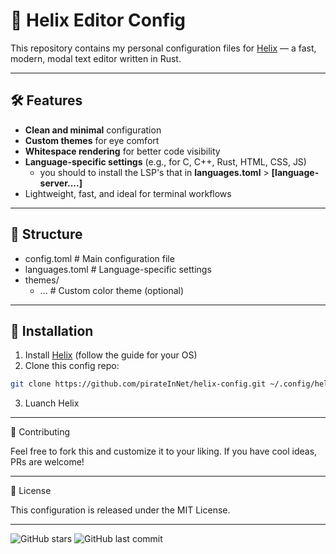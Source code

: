 # 🧠 Helix Editor Config

This repository contains my personal configuration files for [Helix](https://helix-editor.com/) — a fast, modern, modal text editor written in Rust.

***
## 🛠️ Features

- **Clean and minimal** configuration
- **Custom themes** for eye comfort
- **Whitespace rendering** for better code visibility
- **Language-specific settings** (e.g., for C, C++, Rust, HTML, CSS, JS)
	- you should to install the LSP's that in **languages.toml** > **[language-server....]**
- Lightweight, fast, and ideal for terminal workflows

***
## 📁 Structure

- config.toml # Main configuration file
- languages.toml # Language-specific settings
- themes/
	- ... # Custom color theme (optional)
***
## 🚀 Installation

1. Install [Helix](https://helix-editor.com/download) (follow the guide for your OS)
2. Clone this config repo:
```bash
git clone https://github.com/pirateInNet/helix-config.git ~/.config/helix
```
3. Luanch Helix

***

🤝 Contributing

Feel free to fork this and customize it to your liking. If you have cool ideas, PRs are welcome!

***

📜 License

This configuration is released under the MIT License.

***
![GitHub stars](https://img.shields.io/github/stars/pirateInNet/helix-config?style=flat-square)
![GitHub last commit](https://img.shields.io/github/last-commit/pirateInNet/helix-config?style=flat-square)
